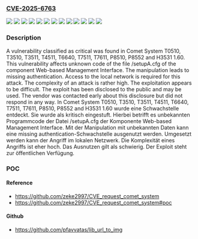 ### [CVE-2025-6763](https://cve.mitre.org/cgi-bin/cvename.cgi?name=CVE-2025-6763)
![](https://img.shields.io/static/v1?label=Product&message=H3531&color=blue)
![](https://img.shields.io/static/v1?label=Product&message=P8510&color=blue)
![](https://img.shields.io/static/v1?label=Product&message=P8552&color=blue)
![](https://img.shields.io/static/v1?label=Product&message=T0510&color=blue)
![](https://img.shields.io/static/v1?label=Product&message=T3510&color=blue)
![](https://img.shields.io/static/v1?label=Product&message=T3511&color=blue)
![](https://img.shields.io/static/v1?label=Product&message=T4511&color=blue)
![](https://img.shields.io/static/v1?label=Product&message=T6640&color=blue)
![](https://img.shields.io/static/v1?label=Product&message=T7511&color=blue)
![](https://img.shields.io/static/v1?label=Product&message=T7611&color=blue)
![](https://img.shields.io/static/v1?label=Version&message=1.60%20&color=brightgreen)
![](https://img.shields.io/static/v1?label=Vulnerability&message=Improper%20Authentication&color=brightgreen)
![](https://img.shields.io/static/v1?label=Vulnerability&message=Missing%20Authentication&color=brightgreen)

### Description

A vulnerability classified as critical was found in Comet System T0510, T3510, T3511, T4511, T6640, T7511, T7611, P8510, P8552 and H3531 1.60. This vulnerability affects unknown code of the file /setupA.cfg of the component Web-based Management Interface. The manipulation leads to missing authentication. Access to the local network is required for this attack. The complexity of an attack is rather high. The exploitation appears to be difficult. The exploit has been disclosed to the public and may be used. The vendor was contacted early about this disclosure but did not respond in any way.
In Comet System T0510, T3510, T3511, T4511, T6640, T7511, T7611, P8510, P8552 and H3531 1.60 wurde eine Schwachstelle entdeckt. Sie wurde als kritisch eingestuft. Hierbei betrifft es unbekannten Programmcode der Datei /setupA.cfg der Komponente Web-based Management Interface. Mit der Manipulation mit unbekannten Daten kann eine missing authentication-Schwachstelle ausgenutzt werden. Umgesetzt werden kann der Angriff im lokalen Netzwerk. Die Komplexität eines Angriffs ist eher hoch. Das Ausnutzen gilt als schwierig. Der Exploit steht zur öffentlichen Verfügung.

### POC

#### Reference
- https://github.com/zeke2997/CVE_request_comet_system
- https://github.com/zeke2997/CVE_request_comet_system#poc

#### Github
- https://github.com/pfavvatas/lib_url_to_img

